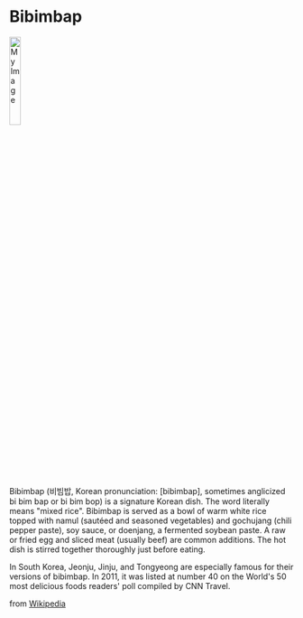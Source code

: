 # Bibimbap
![My Image](https://upload.wikimedia.org/wikipedia/commons/thumb/6/63/Korean_cuisine-Bibimbap-08.jpg/800px-Korean_cuisine-Bibimbap-08.jpg)
<style>
	img {
		width: 20%;
	}
</style>
Bibimbap (비빔밥, Korean pronunciation: [bibimbap], sometimes anglicized bi bim bap or bi bim bop) is a signature Korean dish. The word literally means "mixed rice". Bibimbap is served as a bowl of warm white rice topped with namul (sautéed and seasoned vegetables) and gochujang (chili pepper paste), soy sauce, or doenjang, a fermented soybean paste. A raw or fried egg and sliced meat (usually beef) are common additions. The hot dish is stirred together thoroughly just before eating.

In South Korea, Jeonju, Jinju, and Tongyeong are especially famous for their versions of bibimbap. In 2011, it was listed at number 40 on the World's 50 most delicious foods readers' poll compiled by CNN Travel.

from [Wikipedia](https://en.wikipedia.org/wiki/Bibimbap)